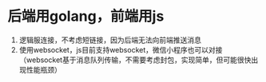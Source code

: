 # 后端用golang，前端用js
1. 逻辑服连接，不考虑短链接，因为后端无法向前端推送消息
2. 使用websocket，js目前支持websocket，微信小程序也可以对接（websocket基于消息队列传输，不需要考虑封包，实现简单，但可能很快出现性能瓶颈）
